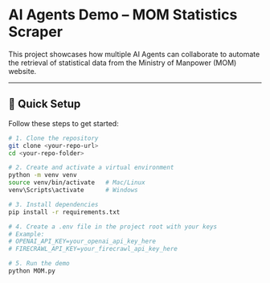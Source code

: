# AI Agents Demo – MOM Statistics Scraper

This project showcases how multiple AI Agents can collaborate to automate the retrieval of statistical data from the Ministry of Manpower (MOM) website.  

---

## 🚀 Quick Setup

Follow these steps to get started:

```bash
# 1. Clone the repository
git clone <your-repo-url>
cd <your-repo-folder>

# 2. Create and activate a virtual environment
python -m venv venv
source venv/bin/activate   # Mac/Linux
venv\Scripts\activate      # Windows

# 3. Install dependencies
pip install -r requirements.txt

# 4. Create a .env file in the project root with your keys
# Example:
# OPENAI_API_KEY=your_openai_api_key_here
# FIRECRAWL_API_KEY=your_firecrawl_api_key_here

# 5. Run the demo
python MOM.py
